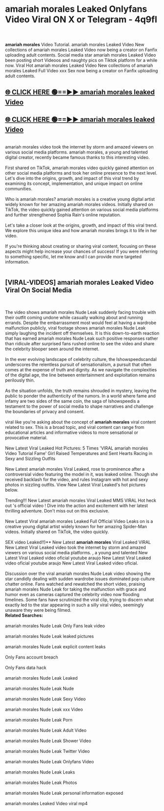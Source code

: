 <h1> amariah morales Leaked Onlyfans Video Viral ON X or Telegram - 4q9fl </h1>

# 
<br>
<strong>amariah morales</strong> Video Tutorial. amariah morales Leaked Video New collections of  amariah morales Leaked Video now being a creator on Fanfix uploading adult contents. Social media star amariah morales Leaked Video been posting short Videoos and naughty pics on Tiktok platform for a while now. Viral Hot amariah morales Leaked Video New collections of amariah morales Leaked Full Video xxx Sex now being a creator on Fanfix uploading adult contents.
<br>

## [🌐 CLICK HERE 🟢==►► amariah morales leaked Video ](https://onlyclips.site?title=amariah_morales&ref=git)


## [🌐 CLICK HERE 🟢==►► amariah morales leaked Video ](https://onlyclips.site?title=amariah_morales&ref=git)

<br>
amariah morales video took the internet by storm and amazed viewers on various social media platforms. amariah morales, a young and talented digital creator, recently became famous thanks to this interesting video.
<br><br>
First shared on TikTok, amariah morales video quickly gained attention on other social media platforms and took her online presence to the next level. Let's dive into the origins, growth, and impact of this viral trend by examining its concept, implementation, and unique impact on online communities.
<br><br>
Who is amariah morales? amariah morales is a creative young digital artist widely known for her amazing amariah morales videos. Initially shared on TikTok, the video quickly gained attention on various social media platforms and further strengthened Sophia Rain's online reputation.
<br><br>
Let's take a closer look at the origins, growth, and impact of this viral trend. We explore this unique idea and how amariah morales brings it to life in her video.
<br><br>
If you're thinking about creating or sharing viral content, focusing on these aspects might help increase your chances of success! If you were referring to something specific, let me know and I can provide more targeted information.
<br><br>
<h2>[VIRAL-VIDEOS] amariah morales Leaked Video Viral On Social Media</h2>
<br><br>
The video shows amariah morales Nude Leak suddenly facing trouble with their outfit coming undone while casually walking about and running errands. Despite the embarrassment most would feel at having a wardrobe malfunction publicly, viral footage shows amariah morales Nude Leak simply laughing the incident off themselves. It is this down-to-earth reaction that has earned amariah morales Nude Leak such positive responses rather than ridicule after surprised fans rushed online to see the video and share the celebrity blooper seen around the internet.
<br><br>
In the ever evolving landscape of celebrity culture, the Ishowspeedscandal underscores the relentless pursuit of sensationalism, a pursuit that often comes at the expense of truth and dignity. As we navigate the complexities of the digital age, the line between entertainment and exploitation remains perilously thin.
<br><br>
As the situation unfolds, the truth remains shrouded in mystery, leaving the public to ponder the authenticity of the rumors. In a world where fame and infamy are two sides of the same coin, the saga of Ishowspeedis a testament to the power of social media to shape narratives and challenge the boundaries of privacy and consent.
<br><br>
viral like you're asking about the concept of <strong>amariah morales</strong> viral content related to sex. This is a broad topic, and viral content can range from educational articles and informative videos to more sensational or provocative material.
<br><br>
New Latest Viral Leaked Hot Pictures: 5 Times 'VIRAL amariah morales Video Tutorial Fame' Girl Raised Temperatures and Sent Hearts Racing in Sexy and Sizzling Outfits
<br><br>
New Latest amariah morales Viral Leaked, rose to prominence after a controversial video featuring the model in it, was leaked online. Though she received backlash for the video, and rules Instagram with hot and sexy photos in sizzling outfits. View New Latest Viral Leaked's hot pictures below.
<br><br>
Trending!!! New Latest amariah morales Viral Leaked MMS VIRAL Hot heck out 's official video ! Dive into the action and excitement with her latest thrilling adventure. Don't miss out on this exclusive.
<br><br>
New Latest Viral amariah morales Leaked Full Official Video Leaks on  is a creative young digital artist widely known for her amazing Spider-Man videos. Initially shared on TikTok, the video quickly.
<br><br>
SEX video Leaked!!)** New Latest <strong>amariah morales</strong> Viral Leaked VIRAL New Latest Viral Leaked video took the internet by storm and amazed viewers on various social media platforms. , a young and talented New Latest Viral Leaked video oficial youtube araujo New Latest Viral Leaked video oficial youtube araujo New Latest Viral Leaked video oficial.
<br><br>
Discussion over the viral amariah morales Nude Leak video showing the star candidly dealing with sudden wardrobe issues dominated pop culture chatter online. Fans watched and rewatched the short video, praising amariah morales Nude Leak for taking the malfunction with grace and humor even as cameras captured the celebrity video now flooding timelines. Some fans have scrutinized the viral clip, trying to discern what exactly led to the star appearing in such a silly viral video, seemingly unaware they were being filmed.
<br>
<strong>Related Searches:</strong>
<br><br>
amariah morales Nude Leak Only Fans leak video
<br><br>
amariah morales Nude Leak leaked pictures
<br><br>
amariah morales Nude Leak explicit content leaks
<br><br>
Only Fans account breach
<br><br>
Only Fans data hack
<br><br>
amariah morales Nude Leak Leaked
<br><br>
amariah morales Nude Leak Nude
<br><br>
amariah morales Nude Leak Sexy Video
<br><br>
amariah morales Nude Leak xxx Video
<br><br>
amariah morales Nude Leak Porn
<br><br>
amariah morales Nude Leak Adult Video
<br><br>
amariah morales Nude Leak Shower Video
<br><br>
amariah morales Nude Leak Twitter Video
<br><br>
amariah morales Nude Leak Onlyfans Video
<br><br>
amariah morales Nude Leak Leaks
<br><br>
amariah morales Nude Leak Photos
<br><br>
amariah morales Nude Leak personal information exposed
<br><br>
amariah morales Leaked Video viral mp4